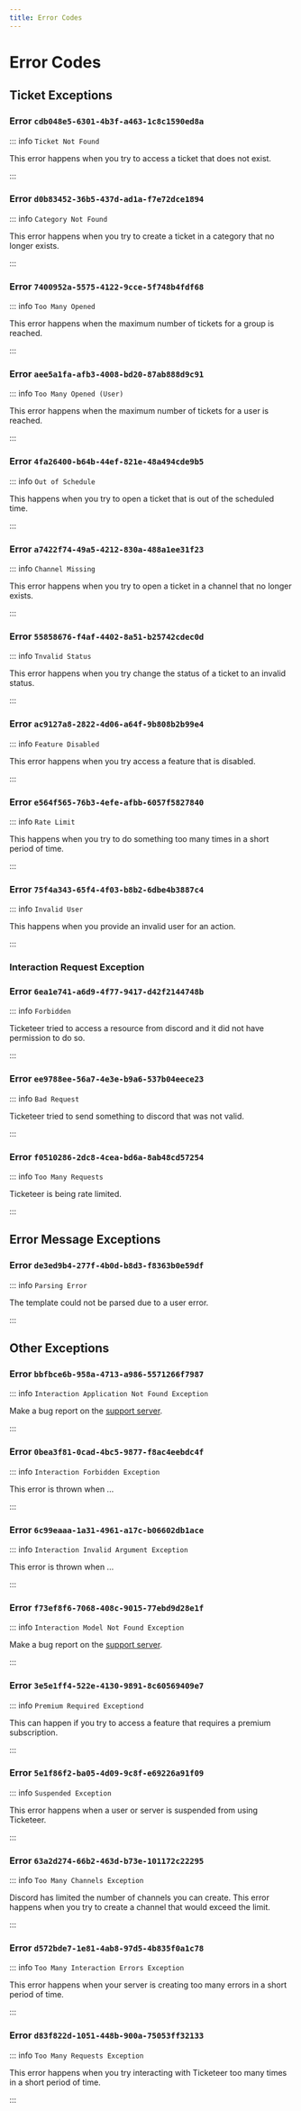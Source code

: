 ```yaml
---
title: Error Codes
---
```


# Error Codes

## Ticket Exceptions

### Error `cdb048e5-6301-4b3f-a463-1c8c1590ed8a`

::: info `Ticket Not Found`

This error happens when you try to access a ticket that does not exist.

:::

### Error `d0b83452-36b5-437d-ad1a-f7e72dce1894`

::: info `Category Not Found`

This error happens when you try to create a ticket in a category that no longer exists.

:::

### Error `7400952a-5575-4122-9cce-5f748b4fdf68`

::: info `Too Many Opened`

This error happens when the maximum number of tickets for a group is reached.

:::

### Error `aee5a1fa-afb3-4008-bd20-87ab888d9c91`

::: info `Too Many Opened (User)`

This error happens when the maximum number of tickets for a user is reached.

:::

### Error `4fa26400-b64b-44ef-821e-48a494cde9b5`

::: info `Out of Schedule`

This happens when you try to open a ticket that is out of the scheduled time.

:::

### Error `a7422f74-49a5-4212-830a-488a1ee31f23`

::: info `Channel Missing`

This error happens when you try to open a ticket in a channel that no longer exists.

:::

### Error `55858676-f4af-4402-8a51-b25742cdec0d`

::: info `Tnvalid Status`

This error happens when you try change the status of a ticket to an invalid status.

:::

### Error `ac9127a8-2822-4d06-a64f-9b808b2b99e4`

::: info `Feature Disabled`

This error happens when you try access a feature that is disabled.

:::

### Error `e564f565-76b3-4efe-afbb-6057f5827840`

::: info `Rate Limit`

This happens when you try to do something too many times in a short period of time.

:::

### Error `75f4a343-65f4-4f03-b8b2-6dbe4b3887c4`

::: info `Invalid User`

This happens when you provide an invalid user for an action.

:::

### Interaction Request Exception

### Error `6ea1e741-a6d9-4f77-9417-d42f2144748b`

::: info `Forbidden`

Ticketeer tried to access a resource from discord and it did not have permission to do so.

:::

### Error `ee9788ee-56a7-4e3e-b9a6-537b04eece23`

::: info `Bad Request`

Ticketeer tried to send something to discord that was not valid.

:::

### Error `f0510286-2dc8-4cea-bd6a-8ab48cd57254`

::: info `Too Many Requests`

Ticketeer is being rate limited.

:::

## Error Message Exceptions

### Error `de3ed9b4-277f-4b0d-b8d3-f8363b0e59df`

::: info `Parsing Error`

The template could not be parsed due to a user error.

:::

## Other Exceptions

### Error `bbfbce6b-958a-4713-a986-5571266f7987`

::: info `Interaction Application Not Found Exception`

Make a bug report on the [support server](https://ticketeer.dev/support).

:::

### Error `0bea3f81-0cad-4bc5-9877-f8ac4eebdc4f`

::: info `Interaction Forbidden Exception`

This error is thrown when ...

:::

### Error `6c99eaaa-1a31-4961-a17c-b06602db1ace`

::: info `Interaction Invalid Argument Exception`

This error is thrown when ...

:::

### Error `f73ef8f6-7068-408c-9015-77ebd9d28e1f`

::: info `Interaction Model Not Found Exception`

Make a bug report on the [support server](https://ticketeer.dev/support).

:::

### Error `3e5e1ff4-522e-4130-9891-8c60569409e7`

::: info `Premium Required Exceptiond`

This can happen if you try to access a feature that requires a premium subscription.

:::

### Error `5e1f86f2-ba05-4d09-9c8f-e69226a91f09`

::: info `Suspended Exception`

This error happens when a user or server is suspended from using Ticketeer.

:::

### Error `63a2d274-66b2-463d-b73e-101172c22295`

::: info `Too Many Channels Exception`

Discord has limited the number of channels you can create. This error happens when you try to create a channel that would exceed the limit.

:::

### Error `d572bde7-1e81-4ab8-97d5-4b835f0a1c78`

::: info `Too Many Interaction Errors Exception`

This error happens when your server is creating too many errors in a short period of time.

:::

### Error `d83f822d-1051-448b-900a-75053ff32133`

::: info `Too Many Requests Exception`

This error happens when you try interacting with Ticketeer too many times in a short period of time.

:::
